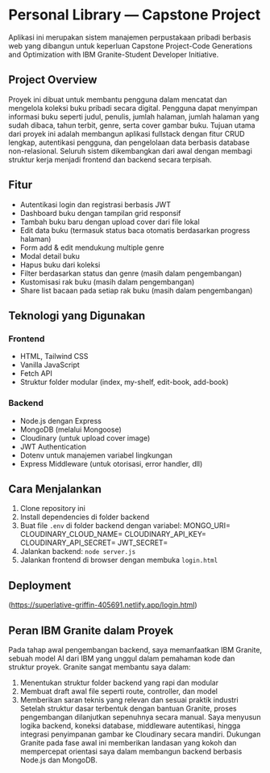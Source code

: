 # Personal Library — Capstone Project

Aplikasi ini merupakan sistem manajemen perpustakaan pribadi berbasis web yang dibangun untuk keperluan Capstone Project-Code Generations and Optimization with IBM Granite-Student Developer Initiative.


## Project Overview

Proyek ini dibuat untuk membantu pengguna dalam mencatat dan mengelola koleksi buku pribadi secara digital. Pengguna dapat menyimpan informasi buku seperti judul, penulis, jumlah halaman, jumlah halaman yang sudah dibaca, tahun terbit, genre, serta cover gambar buku.
Tujuan utama dari proyek ini adalah membangun aplikasi fullstack dengan fitur CRUD lengkap, autentikasi pengguna, dan pengelolaan data berbasis database non-relasional.
Seluruh sistem dikembangkan dari awal dengan membagi struktur kerja menjadi frontend dan backend secara terpisah.


## Fitur

- Autentikasi login dan registrasi berbasis JWT
- Dashboard buku dengan tampilan grid responsif
- Tambah buku baru dengan upload cover dari file lokal
- Edit data buku (termasuk status baca otomatis berdasarkan progress halaman)
- Form add & edit mendukung multiple genre
- Modal detail buku
- Hapus buku dari koleksi
- Filter berdasarkan status dan genre (masih dalam pengembangan)
- Kustomisasi rak buku (masih dalam pengembangan)
- Share list bacaan pada setiap rak buku (masih dalam pengembangan)


## Teknologi yang Digunakan

### Frontend
- HTML, Tailwind CSS
- Vanilla JavaScript
- Fetch API
- Struktur folder modular (index, my-shelf, edit-book, add-book)

### Backend
- Node.js dengan Express
- MongoDB (melalui Mongoose)
- Cloudinary (untuk upload cover image)
- JWT Authentication
- Dotenv untuk manajemen variabel lingkungan
- Express Middleware (untuk otorisasi, error handler, dll)


## Cara Menjalankan

1. Clone repository ini
2. Install dependencies di folder backend
3. Buat file `.env` di folder backend dengan variabel:
   MONGO_URI=
   CLOUDINARY_CLOUD_NAME=
   CLOUDINARY_API_KEY=
   CLOUDINARY_API_SECRET=
   JWT_SECRET=
4. Jalankan backend: `node server.js`
5. Jalankan frontend di browser dengan membuka `login.html`


## Deployment

(https://superlative-griffin-405691.netlify.app/login.html)


## Peran IBM Granite dalam Proyek

Pada tahap awal pengembangan backend, saya memanfaatkan IBM Granite, sebuah model AI dari IBM yang unggul dalam pemahaman kode dan struktur proyek. Granite sangat membantu saya dalam:
1. Menentukan struktur folder backend yang rapi dan modular
2. Membuat draft awal file seperti route, controller, dan model
3. Memberikan saran teknis yang relevan dan sesuai praktik industri
Setelah struktur dasar terbentuk dengan bantuan Granite, proses pengembangan dilanjutkan sepenuhnya secara manual. Saya menyusun logika backend, koneksi database, middleware autentikasi, hingga integrasi penyimpanan gambar ke Cloudinary secara mandiri.
Dukungan Granite pada fase awal ini memberikan landasan yang kokoh dan mempercepat orientasi saya dalam membangun backend berbasis Node.js dan MongoDB.
